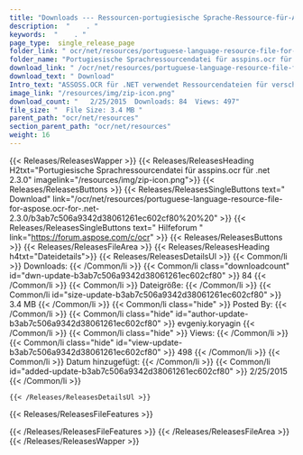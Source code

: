 ```yaml
---
title: "Downloads --- Ressourcen-portugiesische Sprache-Ressource-für-ASSOSPLE.OCR-for -.net-2.3.0." 
description:  "    . " 
keywords:  "    . " 
page_type:  single_release_page
folder_link: " ocr/net/resources/portuguese-language-resource-file-for-aspose.ocr-for-.net-2.3.0/"
folder_name: "Portugiesische Sprachressourcendatei für asspins.ocr für .net 2.3.0"
download_link: " /ocr/net/resources/portuguese-language-resource-file-for-aspose.ocr-for-.net-2.3.0/b3ab7c506a9342d38061261ec602cf80"
download_text: " Download"
Intro_text: "ASSOSS.OCR für .NET verwendet Ressourcendateien für verschiedene Sprachen, um ocr o ..."
image_link: "/resources/img/zip-icon.png"
download_count: "   2/25/2015  Downloads: 84  Views: 497"
file_size: "  File Size: 3.4 MB "
parent_path: "ocr/net/resources"
section_parent_path: "ocr/net/resources"
weight: 16
---
```


{{< Releases/ReleasesWapper >}}
  {{< Releases/ReleasesHeading H2txt="Portugiesische Sprachressourcendatei für asspins.ocr für .net 2.3.0" imagelink="/resources/img/zip-icon.png">}}
  {{< Releases/ReleasesButtons >}}
    {{< Releases/ReleasesSingleButtons text=" Download" link="/ocr/net/resources/portuguese-language-resource-file-for-aspose.ocr-for-.net-2.3.0/b3ab7c506a9342d38061261ec602cf80%20%20" >}}
    {{< Releases/ReleasesSingleButtons text=" Hilfeforum " link="https://forum.aspose.com/c/ocr" >}}
  {{< Releases/ReleasesButtons >}}
  {{< Releases/ReleasesFileArea >}}
    {{< Releases/ReleasesHeading h4txt="Dateidetails">}}
    {{< Releases/ReleasesDetailsUl >}}
            {{< Common/li  >}} Downloads: {{< /Common/li >}} 
      {{< Common/li class="downloadcount" id="dwn-update-b3ab7c506a9342d38061261ec602cf80" >}} 84 {{< /Common/li >}} 
      {{< Common/li  >}} Dateigröße: {{< /Common/li >}} 
      {{< Common/li id="size-update-b3ab7c506a9342d38061261ec602cf80" >}} 3.4 MB {{< /Common/li >}} 
      {{< Common/li  class="hide" >}} Posted By: {{< /Common/li >}} 
      {{< Common/li class="hide" id="author-update-b3ab7c506a9342d38061261ec602cf80" >}} evgeniy.koryagin {{< /Common/li >}} 
      {{< Common/li class="hide"  >}} Views: {{< /Common/li >}} 
      {{< Common/li class="hide" id="view-update-b3ab7c506a9342d38061261ec602cf80" >}} 498 {{< /Common/li >}} 
      {{< Common/li  >}} Datum hinzugefügt: {{< /Common/li >}} 
      {{< Common/li id="added-update-b3ab7c506a9342d38061261ec602cf80" >}} 2/25/2015 {{< /Common/li >}} 

    {{< /Releases/ReleasesDetailsUl >}}

  {{< Releases/ReleasesFileFeatures >}}
      
  {{< /Releases/ReleasesFileFeatures >}}
 {{< /Releases/ReleasesFileArea >}}
{{< /Releases/ReleasesWapper >}}


